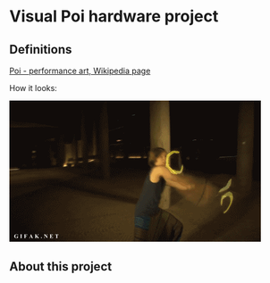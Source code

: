 # Visual Poi hardware project

## Definitions

[Poi - performance art, Wikipedia page](https://en.wikipedia.org/wiki/Poi_(performance_art)#Glow_poi.2Fglowstringing)

How it looks:

![Demo](./docs/img/poi.gif)

## About this project


